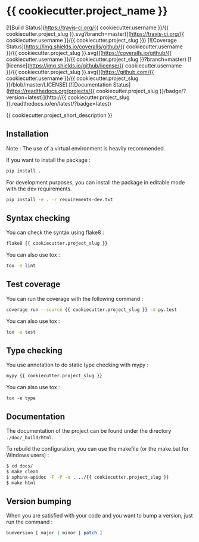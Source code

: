# {{ cookiecutter.project_name }}

[![Build Status](https://travis-ci.org/{{ cookiecutter.username }}/{{ cookiecutter.project_slug }}.svg?branch=master)](https://travis-ci.org/{{ cookiecutter.username }}/{{ cookiecutter.project_slug }})
[![Coverage Status](https://img.shields.io/coveralls/github/{{ cookiecutter.username }}/{{ cookiecutter.project_slug }}.svg)](https://coveralls.io/github/{{ cookiecutter.username }}/{{ cookiecutter.project_slug }}?branch=master)
[![license](https://img.shields.io/github/license/{{ cookiecutter.username }}/{{ cookiecutter.project_slug }}.svg)](https://github.com/{{ cookiecutter.username }}/{{ cookiecutter.project_slug }}/blob/master/LICENSE)
[![Documentation Status](https://readthedocs.org/projects/{{ cookiecutter.project_slug }}/badge/?version=latest)](http://{{ cookiecutter.project_slug }}.readthedocs.io/en/latest/?badge=latest)

{{ cookiecutter.project_short_description }}

## Installation

Note : The use of a virtual environment is heavily recommended.

If you want to install the package :

```bash
pip install .
```

For development purposes, you can install the package in editable mode with the dev requirements.

```bash
pip install -e . -r requirements-dev.txt
```

## Syntax checking

You can check the syntax using flake8 :

```bash
flake8 {{ cookiecutter.project_slug }}
```

You can also use tox :

```bash
tox -e lint
```

## Test coverage

You can run the coverage with the following command :

```bash
coverage run --source {{ cookiecutter.project_slug }} -m py.test
```

You can also use tox :

```bash
tox -e test
```

## Type checking

You use annotation to do static type checking with mypy :

```bash
mypy {{ cookiecutter.project_slug }}
```

You can also use tox :

```
tox -e type
```

## Documentation

The documentation of the project can be found under the directory `./doc/_build/html`.

To rebuild the configuration, you can use the makefile (or the make.bat for Windows users) :

```bash
$ cd docs/
$ make clean
$ sphinx-apidoc -F -P -o . ../{{ cookiecutter.project_slug }}
$ make html
```

## Version bumping

When you are satisfied with your code and you want to bump a version, just run the command :

```bash
bumversion [ major | minor | patch ]
```

